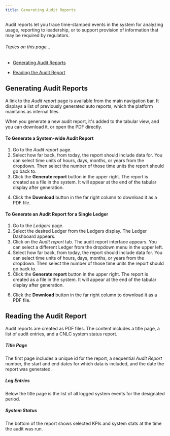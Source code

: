 ```yaml
---
title: Generating Audit Reports
---
```


Audit reports let you trace time-stamped events in the system for analyzing usage, reporting to leadership, or to support provision of information that may be required by regulators.

###### _Topics on this page..._

- [Generating Audit Reports](/help/use-audit-reports#generating-audit-reports)

- [Reading the Audit Report](/help/use-audit-reports#reading-the-audit-report)

## Generating Audit Reports

A link to the *Audit report* page is available from the main navigation bar. It displays a list of previously generated auto reports, which the platform maintains as internal files.

<v-img src="/alt_aud_rept_main.png" alt="" ></v-img>

When you generate a new audit report, it's added to the tabular view, and you can download it, or open the PDF directly.

#### To Generate a System-wide Audit Report

1. Go to the *Audit report* page.
2. Select how far back, from today, the report should include data for.  You can select time units of hours, days, months, or years from the dropdown. Then select the number of those time units the report should go back to.
3. Click the **Generate report** button in the upper right. The report is created as a file in the system. It will appear at the end of the tabular display after generation.
4. <p class="inline-img">Click the <strong>Download</strong> button <v-img src="/alt_dnload_icn.png" alt=""></v-img> in the far right column to download it as a PDF file.</p>

#### To Generate an Audit Report for a Single Ledger

1. Go to the *Ledgers* page.
2. Select the desired Ledger from the Ledgers display. The Ledger Dashboard appears.
3. Click on the *Audit report* tab. The audit report interface appears. You can select a different Ledger from the dropdown menu in the upper left.
4. Select how far back, from today, the report should include data for.  You can select time units of hours, days, months, or years from the dropdown. Then select the number of those time units the report should go back to.
5. Click the **Generate report** button in the upper right. The report is created as a file in the system. It will appear at the end of the tabular display after generation.
6. <p class="inline-img">Click the <strong>Download</strong> button <v-img src="/alt_dnload_icn.png" alt=""></v-img> in the far right column to download it as a PDF file.</p>

## Reading the Audit Report

Audit reports are created as PDF files. The content includes a title page, a list of audit entries, and a CNLC system status report.

##### Title Page

The first page includes a unique id for the report, a sequential *Audit Report* number, the start and end dates for which data is included, and the date the report was generated.

<v-img src="/alt_lcompli_top_rept.png" alt="" ></v-img>

##### Log Entries

Below the title page is the list of all logged system events for the designated period.

<v-img src="/alt_lcompli_mid_rept.png" alt="" ></v-img>

##### System Status

The bottom of the report shows selected KPIs and system stats at the time the audit was run.

<v-img src="/alt_lcompli_bot_rept.png" alt="" ></v-img>

<prev-next class="_margin-top-1" :prev="{ url: '/query-ledger', label: 'Querying a Ledger' }" :next="{ url: '/user-management', label: 'User management' }"></prev-next>
